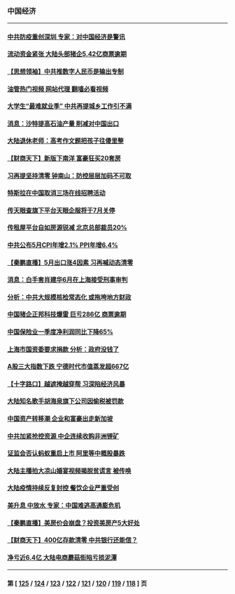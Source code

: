 ### 中国经济
---
#### [中共防疫重创深圳 专家：对中国经济是警讯](../../pages/ncid283/n13758467.md?06131645) 
#### [流动资金紧张 大陆头部猪企5.42亿商票逾期](../../pages/ncid283/n13758510.md?06131645) 
#### [【思想领袖】中共推数字人民币是输出专制](../../pages/ncid283/n13742264.md?06131645) 
#### [油管热门视频 网站代理 翻墙必看视频](http://209.222.30.114:81/youtube.html?06131645)
#### [大学生“最难就业季” 中共再提城乡工作引不满](../../pages/ncid283/n13757951.md?06131645) 
#### [消息：沙特提高石油产量 削减对中国出口](../../pages/ncid283/n13757295.md?06131645) 
#### [大陆退休老师：高考作文题把孩子往傻里整](../../pages/ncid283/n13757103.md?06131645) 
#### [【财商天下】新版下南洋 富豪狂买20套房](../../pages/ncid283/n13756795.md?06131645) 
#### [习再提坚持清零 钟南山：防控层层加码不可取](../../pages/ncid283/n13756635.md?06131645) 
#### [特斯拉在中国取消三场在线招聘活动](../../pages/ncid283/n13756628.md?06131645) 
#### [传天眼查旗下平台天眼企服将于7月关停](../../pages/ncid283/n13756707.md?06131645) 
#### [传租屋平台自如房源锐减  北京总部裁员20%](../../pages/ncid283/n13756514.md?06131645) 
#### [中共公布5月CPI年增2.1% PPI年增6.4%](../../pages/ncid283/n13756337.md?06131645) 
#### [【秦鹏直播】5月出口涨4因素 习再喊动态清零](../../pages/ncid283/n13756107.md?06131645) 
#### [消息：白手套肖建华6月在上海接受刑事审判](../../pages/ncid283/n13756111.md?06131645) 
#### [分析：中共大规模核检常态化 或拖垮地方财政](../../pages/ncid283/n13756065.md?06131645) 
#### [中国猪企正邦科技爆雷 巨亏286亿 商票逾期](../../pages/ncid283/n13756102.md?06131645) 
#### [中国保险业一季度净利润同比下降65%](../../pages/ncid283/n13756054.md?06131645) 
#### [上海市国资委要求捐款 分析：政府没钱了](../../pages/ncid283/n13755948.md?06131645) 
#### [A股三大指数下跌 宁德时代市值蒸发超667亿](../../pages/ncid283/n13756011.md?06131645) 
#### [【十字路口】越遮掩越穿帮 习深陷经济风暴](../../pages/ncid283/n13755786.md?06131645) 
#### [大陆知名歌手胡海泉旗下公司因偷税被罚款](../../pages/ncid283/n13755976.md?06131645) 
#### [中国资产转移潮 企业和富豪出走新加坡](../../pages/ncid283/n13755974.md?06131645) 
#### [中共加紧抢控资源 中企连续收购非洲锂矿](../../pages/ncid283/n13755910.md?06131645) 
#### [证监会否认蚂蚁重启上市 阿里等中概股暴跌](../../pages/ncid283/n13755885.md?06131645) 
#### [大陆主播拍大凉山婚宴视频揭脱贫谎言 被传唤](../../pages/ncid283/n13755710.md?06131645) 
#### [大陆疫情持续反复封控 餐饮企业严重受创](../../pages/ncid283/n13755552.md?06131645) 
#### [美升息 中放水 专家：中国难逃高通膨危机](../../pages/ncid283/n13755529.md?06131645) 
#### [【秦鹏直播】美房价会崩盘？投资美房产5大好处](../../pages/ncid283/n13755237.md?06131645) 
#### [【财商天下】400亿存款清零 中共银行还能信？](../../pages/ncid283/n13755217.md?06131645) 
#### [净亏近6.4亿 大陆电商蘑菇街陷亏损泥潭](../../pages/ncid283/n13755251.md?06131645) 

---
#### 第 [ [125](./125.md?06131645) / [124](./124.md?06131645) / [123](./123.md?06131645) / [122](./122.md?06131645) / [121](./121.md?06131645) / [120](./120.md?06131645) / [119](./119.md?06131645) / [118](./118.md?06131645) ] 页
